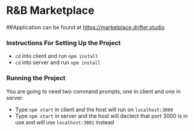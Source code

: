 # R&B Marketplace

##Application can be found at https://marketplace.drifter.studio

### Instructions For Setting Up the Project

* `cd` into client and run `npm install`
* `cd` into server and run `npm install`


### Running the Project

You are going to need two command prompts, one in client and one in server.

* Type `npm start` in client and the host will run on `localhost:3000`
* Type `npm start` in server and the host will dectect that port 3000 is in use and will use `localhost:3001` instead
